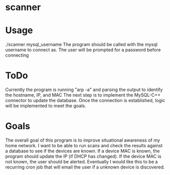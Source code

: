 # scanner
# Usage
./scanner mysql_username
The program should be called with the mysql username to connect as. The user will be prompted for a password before connecting

# ToDo
Currently the program is running "arp -a" and parsing the output to identify the hostname, IP, and MAC
The next step is to implement the MySQL-C++ connector to update the database. Once the connection is established, logic will be implemented to meet the goals.

# Goals
The overall goal of this program is to improve situational awareness of my home network. I want to be able to run scans and check the results against a database to see if the devices are known. If a device MAC is known, the program should update the IP (if DHCP has changed). If the device MAC is not known, the user should be alerted. Eventually I would like this to be a recurring cron job that will email the user if a unknown device is discovered. 
